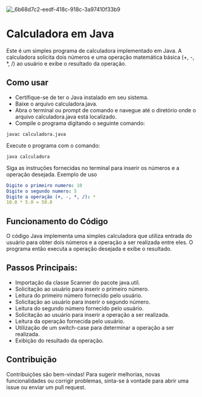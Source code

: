 ![_6b68d7c2-eedf-418c-918c-3a97410f33b9](https://github.com/Miguell-J/Calculadora-Java/assets/138534658/63404ffa-f8dc-4b8e-ad1f-6f2de02f6e7f)


# Calculadora em Java
Este é um simples programa de calculadora implementado em Java. A calculadora solicita dois números e uma operação matemática básica (+, -, *, /) ao usuário e exibe o resultado da operação.

## Como usar
- Certifique-se de ter o Java instalado em seu sistema.
- Baixe o arquivo calculadora.java.
- Abra o terminal ou prompt de comando e navegue até o diretório onde o arquivo calculadora.java está localizado.
- Compile o programa digitando o seguinte comando:

```
javac calculadora.java
```

Execute o programa com o comando:

```
java calculadora
```

Siga as instruções fornecidas no terminal para inserir os números e a operação desejada.
Exemplo de uso

```yaml
Digite o primeiro numero: 10
Digite o segundo numero: 5
Digite a operação (+, -, *, /): *
10.0 * 5.0 = 50.0
```

## Funcionamento do Código

O código Java implementa uma simples calculadora que utiliza entrada do usuário para obter dois números e a operação a ser realizada entre eles. O programa então executa a operação desejada e exibe o resultado.

## Passos Principais:

- Importação da classe Scanner do pacote java.util.
- Solicitação ao usuário para inserir o primeiro número.
- Leitura do primeiro número fornecido pelo usuário.
- Solicitação ao usuário para inserir o segundo número.
- Leitura do segundo número fornecido pelo usuário.
- Solicitação ao usuário para inserir a operação a ser realizada.
- Leitura da operação fornecida pelo usuário.
- Utilização de um switch-case para determinar a operação a ser realizada.
- Exibição do resultado da operação.
  
## Contribuição
Contribuições são bem-vindas! Para sugerir melhorias, novas funcionalidades ou corrigir problemas, sinta-se à vontade para abrir uma issue ou enviar um pull request.
